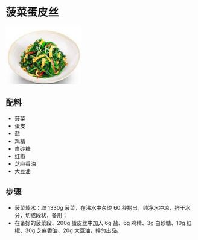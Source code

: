 # 菠菜蛋皮丝

![菠菜蛋皮丝](../images/菠菜蛋皮丝.jpg)

## 配料

- 菠菜
- 蛋皮
- 盐
- 鸡精
- 白砂糖
- 红椒
- 芝麻香油
- 大豆油

## 步骤

- 菠菜焯水：取 1330g 菠菜，在沸水中汆烫 60 秒捞出，纯净水冲凉，挤干水分，切成段状，备用；
- 在备好的菠菜段、200g 蛋皮丝中加入 6g 盐、6g 鸡精、3g 白砂糖、10g 红椒、30g 芝麻香油、20g 大豆油，拌匀出品。
